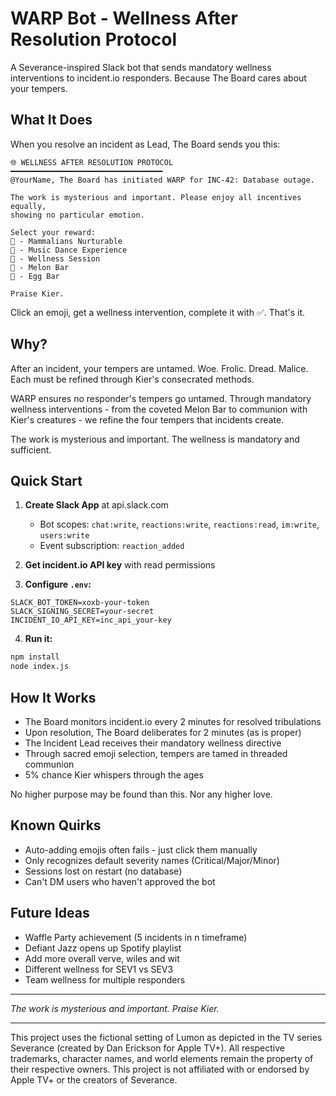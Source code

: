# WARP Bot - Wellness After Resolution Protocol

A Severance-inspired Slack bot that sends mandatory wellness interventions to incident.io responders. Because The Board cares about your tempers.

## What It Does

When you resolve an incident as Lead, The Board sends you this:

```
🌐 WELLNESS AFTER RESOLUTION PROTOCOL
━━━━━━━━━━━━━━━━━━━━━━━━━━━━━━━━━━
@YourName, The Board has initiated WARP for INC-42: Database outage.

The work is mysterious and important. Please enjoy all incentives equally, 
showing no particular emotion.

Select your reward:
🐐 - Mammalians Nurturable
💃 - Music Dance Experience  
🧘 - Wellness Session
🍉 - Melon Bar
🥚 - Egg Bar

Praise Kier.
```

Click an emoji, get a wellness intervention, complete it with ✅. That's it.

## Why?

After an incident, your tempers are untamed. Woe. Frolic. Dread. Malice. Each must be refined through Kier's consecrated methods.

WARP ensures no responder's tempers go untamed. Through mandatory wellness interventions - from the coveted Melon Bar to communion with Kier's creatures - we refine the four tempers that incidents create. 

The work is mysterious and important. The wellness is mandatory and sufficient.

## Quick Start

1. **Create Slack App** at api.slack.com
   - Bot scopes: `chat:write`, `reactions:write`, `reactions:read`, `im:write`, `users:write`
   - Event subscription: `reaction_added`

2. **Get incident.io API key** with read permissions

3. **Configure `.env`:**
```
SLACK_BOT_TOKEN=xoxb-your-token
SLACK_SIGNING_SECRET=your-secret
INCIDENT_IO_API_KEY=inc_api_your-key
```

4. **Run it:**
```bash
npm install
node index.js
```

## How It Works

- The Board monitors incident.io every 2 minutes for resolved tribulations
- Upon resolution, The Board deliberates for 2 minutes (as is proper)
- The Incident Lead receives their mandatory wellness directive
- Through sacred emoji selection, tempers are tamed in threaded communion
- 5% chance Kier whispers through the ages

No higher purpose may be found than this. Nor any higher love.

## Known Quirks

- Auto-adding emojis often fails - just click them manually
- Only recognizes default severity names (Critical/Major/Minor)
- Sessions lost on restart (no database)
- Can't DM users who haven't approved the bot

## Future Ideas

- Waffle Party achievement (5 incidents in n timeframe)
- Defiant Jazz opens up Spotify playlist
- Add more overall verve, wiles and wit
- Different wellness for SEV1 vs SEV3
- Team wellness for multiple responders

---

*The work is mysterious and important. Praise Kier.*

---
This project uses the fictional setting of Lumon as depicted in the TV series Severance (created by Dan Erickson for Apple TV+). All respective trademarks, character names, and world elements remain the property of their respective owners. This project is not affiliated with or endorsed by Apple TV+ or the creators of Severance.
